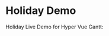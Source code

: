 # Holiday Demo 

Holiday Live Demo for Hyper Vue Gantt:

<ClientOnly>
  <HolidayGanttDemo />
</ClientOnly>